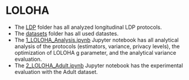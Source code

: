 # LOLOHA

- The [LDP](https://github.com/an0nymousSub/LOLOHA/tree/main/LDP) folder has all analyzed longitudinal LDP protocols.
- The [datasets](https://github.com/an0nymousSub/LOLOHA/tree/main/datasets) folder has all used datastes.
- The [1_LOLOHA_Analysis.ipynb](https://github.com/an0nymousSub/LOLOHA/blob/main/1_LOLOHA_Analysis.ipynb) Jupyter notebook has all analytical analysis of the protocols (estimators, variance, privacy levels), the optimization of LOLOHA g parameter, and the analytical variance evaluation.
- The [2_LOLOHA_Adult.ipynb](https://github.com/an0nymousSub/LOLOHA/blob/main/2_LOLOHA_Adult.ipynb) Jupyter notebook has the experimental evaluation with the Adult dataset.
